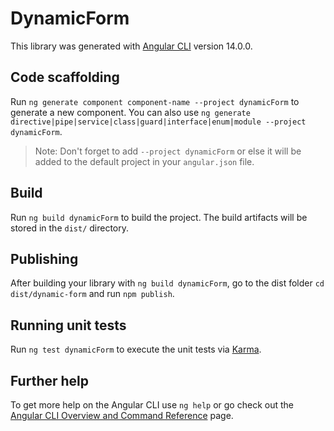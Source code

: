 # DynamicForm

This library was generated with [Angular CLI](https://github.com/angular/angular-cli) version 14.0.0.

## Code scaffolding

Run `ng generate component component-name --project dynamicForm` to generate a new component. You can also use `ng generate directive|pipe|service|class|guard|interface|enum|module --project dynamicForm`.
> Note: Don't forget to add `--project dynamicForm` or else it will be added to the default project in your `angular.json` file. 

## Build

Run `ng build dynamicForm` to build the project. The build artifacts will be stored in the `dist/` directory.

## Publishing

After building your library with `ng build dynamicForm`, go to the dist folder `cd dist/dynamic-form` and run `npm publish`.

## Running unit tests

Run `ng test dynamicForm` to execute the unit tests via [Karma](https://karma-runner.github.io).

## Further help

To get more help on the Angular CLI use `ng help` or go check out the [Angular CLI Overview and Command Reference](https://angular.io/cli) page.
